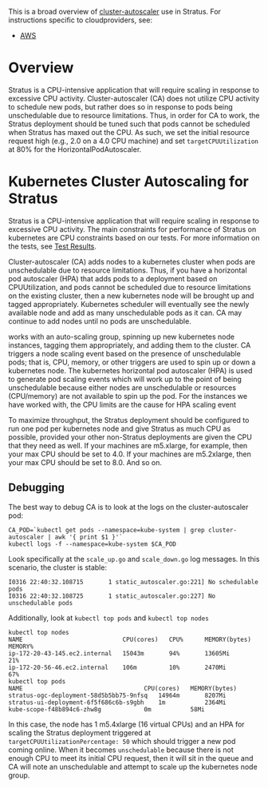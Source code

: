 This is a broad overview of [cluster-autoscaler](https://github.com/kubernetes/autoscaler/tree/master/cluster-autoscaler) use in Stratus. For instructions specific to cloudproviders, see:

- [AWS](README-autoscaling-aws.md)

# Overview
Stratus is a CPU-intensive application that will require scaling in response to excessive CPU activity. Cluster-autoscaler (CA) does not utilize CPU activity to schedule new pods, but rather does so in response to pods being unschedulable due to 
resource limitations. Thus, in order for CA to work, the Stratus deployment should be tuned such that pods cannot be 
scheduled when Stratus has maxed out the CPU. As such, we set the initial resource request high (e.g., 2.0 on a 4.0 CPU machine) and set `targetCPUUtilization` at 80% for the HorizontalPodAutoscaler.

# Kubernetes Cluster Autoscaling for Stratus
Stratus is a CPU-intensive application that will require scaling in response to excessive CPU activity. The main constraints for performance of Stratus on kubernetes are CPU constraints based on our tests. For more information on the tests, 
see [Test Results](LINK). 

Cluster-autoscaler (CA) adds nodes to a kubernetes cluster when pods are unschedulable due to resource limitations. Thus, 
if you have a horizontal pod autoscaler (HPA) that adds pods to a deployment based on CPUUtilization, and pods cannot
be scheduled due to resource limitations on the existing cluster, then a new kubernetes node will be brought up and tagged
appropriately. Kubernetes scheduler will eventually see the newly available node and add as many unschedulable pods as 
it can. CA may continue to add nodes until no pods are unschedulable.

works with an auto-scaling group, spinning up new kubernetes node instances, tagging them appropriately, and
adding them to the cluster. CA triggers a node scaling event based on the presence of unschedulable pods; that is, CPU, memory, 
or other triggers are used to spin up or down a kubernetes node. The kubernetes horizontal pod autoscaler (HPA) is
used to generate pod scaling events which will work up to the point of being unschedulable because either nodes are unschedulable or 
resources (CPU/memory) are not available to spin up the pod. For the instances we have worked with, the CPU limits are the
cause for HPA scaling event

To maximize throughput, the Stratus deployment should be configured to run one pod per kubernetes node and give Stratus as much CPU as possible, provided your other non-Stratus deployments
are given the CPU that they need as well. If your machines are m5.xlarge, for
example, then your max CPU should be set to 4.0. If your machines are m5.2xlarge, then your max CPU should be set to 8.0. And so on.

## Debugging
The best way to debug CA is to look at the logs on the cluster-autoscaler pod:
```
CA_POD=`kubectl get pods --namespace=kube-system | grep cluster-autoscaler | awk '{ print $1 }'`
kubectl logs -f --namespace=kube-system $CA_POD
```

Look specifically at the `scale_up.go` and `scale_down.go` log messages.
In this scenario, the cluster is stable:
```
I0316 22:40:32.108715       1 static_autoscaler.go:221] No schedulable pods
I0316 22:40:32.108725       1 static_autoscaler.go:227] No unschedulable pods
```
Additionally, look at `kubectl top pods` and `kubectl top nodes` 
```
kubectl top nodes
NAME                            CPU(cores)   CPU%      MEMORY(bytes)   MEMORY%
ip-172-20-43-145.ec2.internal   15043m       94%       13605Mi         21%
ip-172-20-56-46.ec2.internal    106m         10%       2470Mi          67%
kubectl top pods
NAME                                  CPU(cores)   MEMORY(bytes)
stratus-ogc-deployment-58d5b5bb75-9nfsq   14964m       8207Mi
stratus-ui-deployment-6f5f686c6b-s9gbh    1m           2364Mi
kube-scope-f48b894c6-zhw8g            0m           58Mi
```
In this case, the node has 1 m5.4xlarge (16 virtual CPUs) and an HPA for scaling the Stratus deployment triggered at 
`targetCPUUtilizationPercentage: 50`
which should trigger a new pod coming online. When it becomes `unschedulable` because there is not enough CPU to meet 
its initial CPU request, then it will sit in the queue and CA will note an unschedulable and attempt to scale up the 
kubernetes node group.


